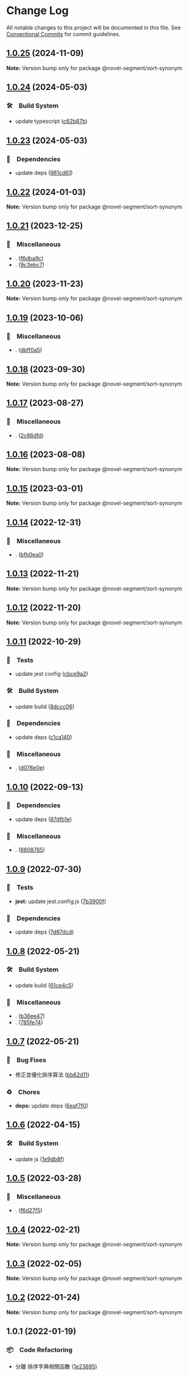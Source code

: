 # Change Log

All notable changes to this project will be documented in this file.
See [Conventional Commits](https://conventionalcommits.org) for commit guidelines.

## [1.0.25](https://github.com/bluelovers/ws-segment/compare/@novel-segment/sort-synonym@1.0.24...@novel-segment/sort-synonym@1.0.25) (2024-11-09)

**Note:** Version bump only for package @novel-segment/sort-synonym





## [1.0.24](https://github.com/bluelovers/ws-segment/compare/@novel-segment/sort-synonym@1.0.23...@novel-segment/sort-synonym@1.0.24) (2024-05-03)



### 🛠　Build System

* update typescript ([c62b87b](https://github.com/bluelovers/ws-segment/commit/c62b87bc8a3cf92f18f33084875f27f1ab2e2f4b))



## [1.0.23](https://github.com/bluelovers/ws-segment/compare/@novel-segment/sort-synonym@1.0.22...@novel-segment/sort-synonym@1.0.23) (2024-05-03)



### 📌　Dependencies

* update deps ([981cd61](https://github.com/bluelovers/ws-segment/commit/981cd61436c85252da318197150de79dd78b0d43))



## [1.0.22](https://github.com/bluelovers/ws-segment/compare/@novel-segment/sort-synonym@1.0.21...@novel-segment/sort-synonym@1.0.22) (2024-01-03)

**Note:** Version bump only for package @novel-segment/sort-synonym





## [1.0.21](https://github.com/bluelovers/ws-segment/compare/@novel-segment/sort-synonym@1.0.20...@novel-segment/sort-synonym@1.0.21) (2023-12-25)



### 🔖　Miscellaneous

* . ([f6dba9c](https://github.com/bluelovers/ws-segment/commit/f6dba9c1e12c24c373029b2c10b3ee3e3a227f4f))
* . ([9c3ebc7](https://github.com/bluelovers/ws-segment/commit/9c3ebc7a905086e87e89f7fa5e9dda60b7bb1b24))



## [1.0.20](https://github.com/bluelovers/ws-segment/compare/@novel-segment/sort-synonym@1.0.19...@novel-segment/sort-synonym@1.0.20) (2023-11-23)

**Note:** Version bump only for package @novel-segment/sort-synonym





## [1.0.19](https://github.com/bluelovers/ws-segment/compare/@novel-segment/sort-synonym@1.0.18...@novel-segment/sort-synonym@1.0.19) (2023-10-06)



### 🔖　Miscellaneous

* . ([dbff0a5](https://github.com/bluelovers/ws-segment/commit/dbff0a57fa8c30afd54c1193b888cbbb4a397aa2))



## [1.0.18](https://github.com/bluelovers/ws-segment/compare/@novel-segment/sort-synonym@1.0.17...@novel-segment/sort-synonym@1.0.18) (2023-09-30)

**Note:** Version bump only for package @novel-segment/sort-synonym





## [1.0.17](https://github.com/bluelovers/ws-segment/compare/@novel-segment/sort-synonym@1.0.16...@novel-segment/sort-synonym@1.0.17) (2023-08-27)



### 🔖　Miscellaneous

* . ([2c86dfd](https://github.com/bluelovers/ws-segment/commit/2c86dfd6b17559ebd55eb2b73bdf96c6fb825a5d))



## [1.0.16](https://github.com/bluelovers/ws-segment/compare/@novel-segment/sort-synonym@1.0.15...@novel-segment/sort-synonym@1.0.16) (2023-08-08)

**Note:** Version bump only for package @novel-segment/sort-synonym





## [1.0.15](https://github.com/bluelovers/ws-segment/compare/@novel-segment/sort-synonym@1.0.14...@novel-segment/sort-synonym@1.0.15) (2023-03-01)

**Note:** Version bump only for package @novel-segment/sort-synonym





## [1.0.14](https://github.com/bluelovers/ws-segment/compare/@novel-segment/sort-synonym@1.0.13...@novel-segment/sort-synonym@1.0.14) (2022-12-31)



### 🔖　Miscellaneous

* . ([bfb0ea0](https://github.com/bluelovers/ws-segment/commit/bfb0ea03e19dab3229aad4f8c33be5ee7bae3b73))



## [1.0.13](https://github.com/bluelovers/ws-segment/compare/@novel-segment/sort-synonym@1.0.12...@novel-segment/sort-synonym@1.0.13) (2022-11-21)

**Note:** Version bump only for package @novel-segment/sort-synonym





## [1.0.12](https://github.com/bluelovers/ws-segment/compare/@novel-segment/sort-synonym@1.0.11...@novel-segment/sort-synonym@1.0.12) (2022-11-20)

**Note:** Version bump only for package @novel-segment/sort-synonym





## [1.0.11](https://github.com/bluelovers/ws-segment/compare/@novel-segment/sort-synonym@1.0.10...@novel-segment/sort-synonym@1.0.11) (2022-10-29)



### 🚨　Tests

* update jest config ([cbce9a2](https://github.com/bluelovers/ws-segment/commit/cbce9a2868e5a0a95fd8f026530c34c9f3930ba0))


### 🛠　Build System

* update build ([8dccc06](https://github.com/bluelovers/ws-segment/commit/8dccc0621ef86762703e288204cc19d1be65a7bd))


### 📌　Dependencies

* update deps ([c1ca140](https://github.com/bluelovers/ws-segment/commit/c1ca140395f246f9c3f10823daed634fb09857cb))


### 🔖　Miscellaneous

* . ([d078e0e](https://github.com/bluelovers/ws-segment/commit/d078e0ec7e17cee79115db055e7b145d7b48f400))



## [1.0.10](https://github.com/bluelovers/ws-segment/compare/@novel-segment/sort-synonym@1.0.9...@novel-segment/sort-synonym@1.0.10) (2022-09-13)



### 📌　Dependencies

* update deps ([87dfb1e](https://github.com/bluelovers/ws-segment/commit/87dfb1e8c4e0ef55b975639bc94e113442cb1af7))


### 🔖　Miscellaneous

* . ([6608765](https://github.com/bluelovers/ws-segment/commit/66087652b3679f0833cc54051ba4889f8f909383))



## [1.0.9](https://github.com/bluelovers/ws-segment/compare/@novel-segment/sort-synonym@1.0.8...@novel-segment/sort-synonym@1.0.9) (2022-07-30)


### 🚨　Tests

* **jest:** update jest.config.js ([7b3900f](https://github.com/bluelovers/ws-segment/commit/7b3900fd6b638fb8774b306b6435b8082b5a275b))


### 📌　Dependencies

* update deps ([7d87dcd](https://github.com/bluelovers/ws-segment/commit/7d87dcd5e09103380b46b625fd0c2b9b69705307))





## [1.0.8](https://github.com/bluelovers/ws-segment/compare/@novel-segment/sort-synonym@1.0.7...@novel-segment/sort-synonym@1.0.8) (2022-05-21)


### 🛠　Build System

* update build ([61ce4c5](https://github.com/bluelovers/ws-segment/commit/61ce4c530d6d5fe77e6982e6728b65ad027d8c3a))


### 🔖　Miscellaneous

* . ([b36ee47](https://github.com/bluelovers/ws-segment/commit/b36ee473f81ac87a8dd71a83c31ad74315d61306))
* . ([785fe74](https://github.com/bluelovers/ws-segment/commit/785fe74cf90bb0ff453fd46b9d6dde304160ef2e))





## [1.0.7](https://github.com/bluelovers/ws-segment/compare/@novel-segment/sort-synonym@1.0.6...@novel-segment/sort-synonym@1.0.7) (2022-05-21)


### 🐛　Bug Fixes

* 修正並優化排序算法 ([bb62d11](https://github.com/bluelovers/ws-segment/commit/bb62d11086fa1b01b0eecd9e6482281a14513a53))


### ♻️　Chores

* **deps:** update deps ([6eaf7f0](https://github.com/bluelovers/ws-segment/commit/6eaf7f0fb6e8d803b5eb8dbb3e2cd7a1d6b19f52))





## [1.0.6](https://github.com/bluelovers/ws-segment/compare/@novel-segment/sort-synonym@1.0.5...@novel-segment/sort-synonym@1.0.6) (2022-04-15)


### 🛠　Build System

* update js ([1e9db8f](https://github.com/bluelovers/ws-segment/commit/1e9db8f6a717a2ef40dec86b22e729dafc2ed8d7))





## [1.0.5](https://github.com/bluelovers/ws-segment/compare/@novel-segment/sort-synonym@1.0.4...@novel-segment/sort-synonym@1.0.5) (2022-03-28)


### 🔖　Miscellaneous

* . ([f6d27f5](https://github.com/bluelovers/ws-segment/commit/f6d27f52d26156f261a4806679733c6eeb3097be))





## [1.0.4](https://github.com/bluelovers/ws-segment/compare/@novel-segment/sort-synonym@1.0.3...@novel-segment/sort-synonym@1.0.4) (2022-02-21)

**Note:** Version bump only for package @novel-segment/sort-synonym





## [1.0.3](https://github.com/bluelovers/ws-segment/compare/@novel-segment/sort-synonym@1.0.2...@novel-segment/sort-synonym@1.0.3) (2022-02-05)

**Note:** Version bump only for package @novel-segment/sort-synonym





## [1.0.2](https://github.com/bluelovers/ws-segment/compare/@novel-segment/sort-synonym@1.0.1...@novel-segment/sort-synonym@1.0.2) (2022-01-24)

**Note:** Version bump only for package @novel-segment/sort-synonym





## 1.0.1 (2022-01-19)


### 📦　Code Refactoring

* 分離 排序字典相關函數 ([1e23895](https://github.com/bluelovers/ws-segment/commit/1e238959be1bc399189cf41183ef2e9f5132821d))

